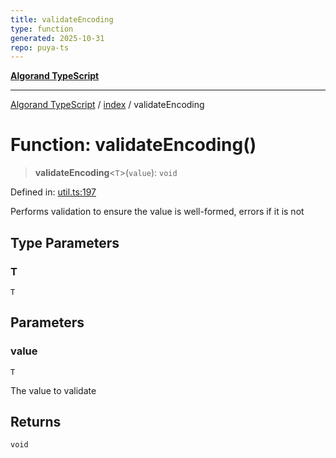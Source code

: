 ```yaml
---
title: validateEncoding
type: function
generated: 2025-10-31
repo: puya-ts
---
```

[**Algorand TypeScript**](../../README.md)

***

[Algorand TypeScript](../../modules.md) / [index](../README.md) / validateEncoding

# Function: validateEncoding()

> **validateEncoding**\<`T`\>(`value`): `void`

Defined in: [util.ts:197](https://github.com/algorandfoundation/puya-ts/blob/main/packages/algo-ts/src/util.ts#L197)

Performs validation to ensure the value is well-formed, errors if it is not

## Type Parameters

### T

`T`

## Parameters

### value

`T`

The value to validate

## Returns

`void`
